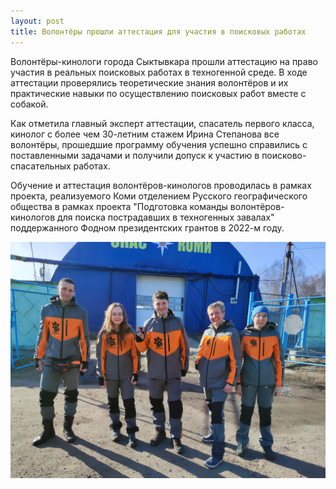```yaml
---
layout: post
title: Волонтёры прошли аттестация для участия в поисковых работах
---
```


Волонтёры-кинологи города Сыктывкара прошли аттестацию на право участия в реальных поисковых работах в техногенной среде. В ходе аттестации проверялись теоретические знания волонтёров и их практические навыки по осуществлению поисковых работ вместе с собакой.

Как отметила главный эксперт аттестации, спасатель первого класса, кинолог с более чем 30-летним стажем Ирина Степанова все волонтёры, прошедшие программу обучения успешно справились с поставленными задачами и получили допуск к участию в поисково-спасательных работах.

Обучение и аттестация волонтёров-кинологов проводилась в рамках проекта, реализуемого Коми отделением Русского географического общества в рамках проекта "Подготовка команды волонтёров-кинологов для поиска пострадавших в техногенных завалах" поддержанного Фодном президентских грантов в 2022-м году.

![Волонтёры](/images/volonteers_rgo.JPG)
